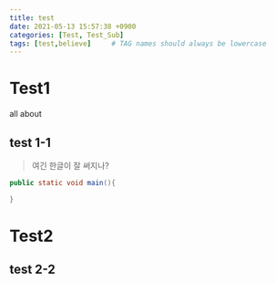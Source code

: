```yaml
---
title: test
date: 2021-05-13 15:57:38 +0900
categories: [Test, Test_Sub]
tags: [test,believe]     # TAG names should always be lowercase
---
```


# Test1
 all about
## test 1-1
 > 여긴 한글이 잘 써지나?

 ```java
 public static void main(){

 }
 ```

# Test2

## test 2-2